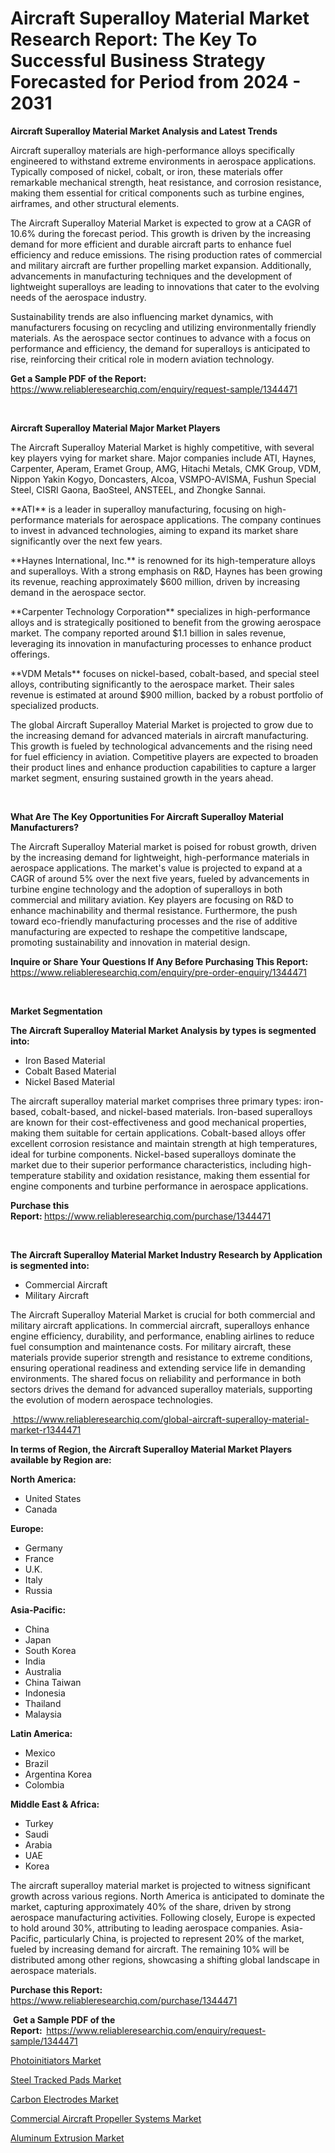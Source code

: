 <p><h1>Aircraft Superalloy Material Market Research Report: The Key To Successful Business Strategy Forecasted for Period from 2024 - 2031</h1></p><p><strong>Aircraft Superalloy Material Market Analysis and Latest Trends</strong></p>
<p><p>Aircraft superalloy materials are high-performance alloys specifically engineered to withstand extreme environments in aerospace applications. Typically composed of nickel, cobalt, or iron, these materials offer remarkable mechanical strength, heat resistance, and corrosion resistance, making them essential for critical components such as turbine engines, airframes, and other structural elements.</p><p>The Aircraft Superalloy Material Market is expected to grow at a CAGR of 10.6% during the forecast period. This growth is driven by the increasing demand for more efficient and durable aircraft parts to enhance fuel efficiency and reduce emissions. The rising production rates of commercial and military aircraft are further propelling market expansion. Additionally, advancements in manufacturing techniques and the development of lightweight superalloys are leading to innovations that cater to the evolving needs of the aerospace industry.</p><p>Sustainability trends are also influencing market dynamics, with manufacturers focusing on recycling and utilizing environmentally friendly materials. As the aerospace sector continues to advance with a focus on performance and efficiency, the demand for superalloys is anticipated to rise, reinforcing their critical role in modern aviation technology.</p></p>
<p><strong>Get a Sample PDF of the Report:&nbsp;</strong> <a href="https://www.reliableresearchiq.com/enquiry/request-sample/1344471?utm_campaign=104&utm_medium=2&utm_source=Github&utm_content=ia&utm_term=11122024&utm_id=aircraft-superalloy-material">https://www.reliableresearchiq.com/enquiry/request-sample/1344471</a></p>
<p>&nbsp;</p>
<p><strong>Aircraft Superalloy Material Major Market Players</strong></p>
<p><p>The Aircraft Superalloy Material Market is highly competitive, with several key players vying for market share. Major companies include ATI, Haynes, Carpenter, Aperam, Eramet Group, AMG, Hitachi Metals, CMK Group, VDM, Nippon Yakin Kogyo, Doncasters, Alcoa, VSMPO-AVISMA, Fushun Special Steel, CISRI Gaona, BaoSteel, ANSTEEL, and Zhongke Sannai.</p><p>**ATI** is a leader in superalloy manufacturing, focusing on high-performance materials for aerospace applications. The company continues to invest in advanced technologies, aiming to expand its market share significantly over the next few years.</p><p>**Haynes International, Inc.** is renowned for its high-temperature alloys and superalloys. With a strong emphasis on R&D, Haynes has been growing its revenue, reaching approximately $600 million, driven by increasing demand in the aerospace sector.</p><p>**Carpenter Technology Corporation** specializes in high-performance alloys and is strategically positioned to benefit from the growing aerospace market. The company reported around $1.1 billion in sales revenue, leveraging its innovation in manufacturing processes to enhance product offerings.</p><p>**VDM Metals** focuses on nickel-based, cobalt-based, and special steel alloys, contributing significantly to the aerospace market. Their sales revenue is estimated at around $900 million, backed by a robust portfolio of specialized products.</p><p>The global Aircraft Superalloy Material Market is projected to grow due to the increasing demand for advanced materials in aircraft manufacturing. This growth is fueled by technological advancements and the rising need for fuel efficiency in aviation. Competitive players are expected to broaden their product lines and enhance production capabilities to capture a larger market segment, ensuring sustained growth in the years ahead.</p></p>
<p>&nbsp;</p>
<p><strong>What Are The Key Opportunities For Aircraft Superalloy Material Manufacturers?</strong></p>
<p><p>The Aircraft Superalloy Material market is poised for robust growth, driven by the increasing demand for lightweight, high-performance materials in aerospace applications. The market's value is projected to expand at a CAGR of around 5% over the next five years, fueled by advancements in turbine engine technology and the adoption of superalloys in both commercial and military aviation. Key players are focusing on R&D to enhance machinability and thermal resistance. Furthermore, the push toward eco-friendly manufacturing processes and the rise of additive manufacturing are expected to reshape the competitive landscape, promoting sustainability and innovation in material design.</p></p>
<p><strong>Inquire or Share Your Questions If Any Before Purchasing This Report:</strong> <a href="https://www.reliableresearchiq.com/enquiry/pre-order-enquiry/1344471?utm_campaign=104&utm_medium=2&utm_source=Github&utm_content=ia&utm_term=11122024&utm_id=aircraft-superalloy-material">https://www.reliableresearchiq.com/enquiry/pre-order-enquiry/1344471</a></p>
<p>&nbsp;</p>
<p><strong>Market Segmentation</strong></p>
<p><strong>The Aircraft Superalloy Material Market Analysis by types is segmented into:</strong></p>
<p><ul><li>Iron Based Material</li><li>Cobalt Based Material</li><li>Nickel Based Material</li></ul></p>
<p><p>The aircraft superalloy material market comprises three primary types: iron-based, cobalt-based, and nickel-based materials. Iron-based superalloys are known for their cost-effectiveness and good mechanical properties, making them suitable for certain applications. Cobalt-based alloys offer excellent corrosion resistance and maintain strength at high temperatures, ideal for turbine components. Nickel-based superalloys dominate the market due to their superior performance characteristics, including high-temperature stability and oxidation resistance, making them essential for engine components and turbine performance in aerospace applications.</p></p>
<p><strong>Purchase this Report:&nbsp;</strong><a href="https://www.reliableresearchiq.com/purchase/1344471?utm_campaign=104&utm_medium=2&utm_source=Github&utm_content=ia&utm_term=11122024&utm_id=aircraft-superalloy-material">https://www.reliableresearchiq.com/purchase/1344471</a></p>
<p>&nbsp;</p>
<p><strong>The Aircraft Superalloy Material Market Industry Research by Application is segmented into:</strong></p>
<p><ul><li>Commercial Aircraft</li><li>Military Aircraft</li></ul></p>
<p><p>The Aircraft Superalloy Material Market is crucial for both commercial and military aircraft applications. In commercial aircraft, superalloys enhance engine efficiency, durability, and performance, enabling airlines to reduce fuel consumption and maintenance costs. For military aircraft, these materials provide superior strength and resistance to extreme conditions, ensuring operational readiness and extending service life in demanding environments. The shared focus on reliability and performance in both sectors drives the demand for advanced superalloy materials, supporting the evolution of modern aerospace technologies.</p></p>
<p><a href="https://www.reliableresearchiq.com/global-aircraft-superalloy-material-market-r1344471?utm_campaign=104&utm_medium=2&utm_source=Github&utm_content=ia&utm_term=11122024&utm_id=aircraft-superalloy-material">&nbsp;https://www.reliableresearchiq.com/global-aircraft-superalloy-material-market-r1344471</a></p>
<p><strong>In terms of Region, the Aircraft Superalloy Material Market Players available by Region are:</strong></p>
<p>
    <p> <strong> North America: </strong>
        <ul>
            <li>United States</li>
            <li>Canada</li>
        </ul>
        </p> 
    <p> <strong> Europe: </strong>
        <ul>
            <li>Germany</li>
            <li>France</li>
            <li>U.K.</li>
            <li>Italy</li>
            <li>Russia</li>
        </ul>
        </p> 
    <p> <strong> Asia-Pacific: </strong>
        <ul>
            <li>China</li>
            <li>Japan</li>
            <li>South Korea</li>
            <li>India</li>
            <li>Australia</li>
            <li>China Taiwan</li>
            <li>Indonesia</li>
            <li>Thailand</li>
            <li>Malaysia</li>
        </ul>
        </p> 
    <p> <strong> Latin America: </strong>
        <ul>
            <li>Mexico</li>
            <li>Brazil</li>
            <li>Argentina Korea</li>
            <li>Colombia</li>
        </ul>
        </p> 
    <p> <strong> Middle East & Africa: </strong>
        <ul>
            <li>Turkey</li>
            <li>Saudi</li>
            <li>Arabia</li>
            <li>UAE</li>
            <li>Korea</li>
        </ul>
    </p>
    </p>
<p><p>The aircraft superalloy material market is projected to witness significant growth across various regions. North America is anticipated to dominate the market, capturing approximately 40% of the share, driven by strong aerospace manufacturing activities. Following closely, Europe is expected to hold around 30%, attributing to leading aerospace companies. Asia-Pacific, particularly China, is projected to represent 20% of the market, fueled by increasing demand for aircraft. The remaining 10% will be distributed among other regions, showcasing a shifting global landscape in aerospace materials.</p></p>
<p><strong>Purchase this Report: </strong><a href="https://www.reliableresearchiq.com/purchase/1344471?utm_campaign=104&utm_medium=2&utm_source=Github&utm_content=ia&utm_term=11122024&utm_id=aircraft-superalloy-material">https://www.reliableresearchiq.com/purchase/1344471</a></p>
<p>&nbsp;<strong>Get a Sample PDF of the Report:&nbsp;&nbsp;</strong><a href="https://www.reliableresearchiq.com/enquiry/request-sample/1344471?utm_campaign=104&utm_medium=2&utm_source=Github&utm_content=ia&utm_term=11122024&utm_id=aircraft-superalloy-material">https://www.reliableresearchiq.com/enquiry/request-sample/1344471</a></p>
<p><strong></strong></p>
<p><p><a href="https://www.linkedin.com/pulse/photoinitiators-market-overview-significant-growth-potential-lke2e?utm_campaign=104&utm_medium=2&utm_source=Github&utm_content=ia&utm_term=11122024&utm_id=aircraft-superalloy-material">Photoinitiators Market</a></p><p><a href="https://github.com/sherikacas30/Market-Research-Report-List-1/blob/main/steel-tracked-pads-market.md?utm_campaign=104&utm_medium=2&utm_source=Github&utm_content=ia&utm_term=11122024&utm_id=aircraft-superalloy-material">Steel Tracked Pads Market</a></p><p><a href="https://www.linkedin.com/pulse/c-hannibex-sqmmf?utm_campaign=104&utm_medium=2&utm_source=Github&utm_content=ia&utm_term=11122024&utm_id=aircraft-superalloy-material">Carbon Electrodes Market</a></p><p><a href="https://www.linkedin.com/pulse/c-hannibex-sqmmf?utm_campaign=104&utm_medium=2&utm_source=Github&utm_content=ia&utm_term=11122024&utm_id=aircraft-superalloy-material">Commercial Aircraft Propeller Systems Market</a></p><p><a href="https://www.linkedin.com/pulse/revenue-market-growth-projections-aluminum-extrusion-76-cagr-qn1me?utm_campaign=104&utm_medium=2&utm_source=Github&utm_content=ia&utm_term=11122024&utm_id=aircraft-superalloy-material">Aluminum Extrusion Market</a></p></p>